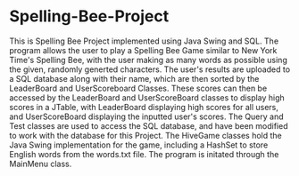 # Spelling-Bee-Project
This is Spelling Bee Project implemented using Java Swing and SQL.
The program allows the user to play a Spelling Bee Game similar to New York Time's Spelling Bee, with the user making as many words as possible using the given, randomly generted characters.
The user's results are uploaded to a SQL database along with their name, which are then sorted by the LeaderBoard and UserScoreboard Classes.
These scores can then be accessed by the LeaderBoard and UserScoreBoard classes to display high scores in a JTable, with LeaderBoard displaying high scores for all users, and UserScoreBoard displaying the inputted user's scores.
The Query and Test classes are used to access the SQL database, and have been modified to work with the database for this Project.
The HiveGame classes hold the Java Swing implementation for the game, including a HashSet to store English words from the words.txt file.
The program is initated through the MainMenu class.
